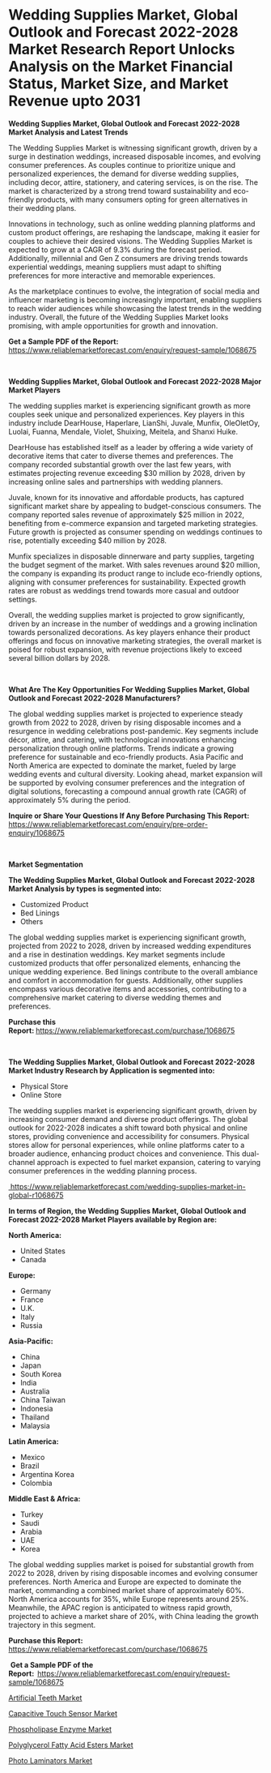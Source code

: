 <p><h1>Wedding Supplies Market, Global Outlook and Forecast 2022-2028 Market Research Report Unlocks Analysis on the Market Financial Status, Market Size, and Market Revenue upto 2031</h1></p><p><strong>Wedding Supplies Market, Global Outlook and Forecast 2022-2028 Market Analysis and Latest Trends</strong></p>
<p><p>The Wedding Supplies Market is witnessing significant growth, driven by a surge in destination weddings, increased disposable incomes, and evolving consumer preferences. As couples continue to prioritize unique and personalized experiences, the demand for diverse wedding supplies, including decor, attire, stationery, and catering services, is on the rise. The market is characterized by a strong trend toward sustainability and eco-friendly products, with many consumers opting for green alternatives in their wedding plans.</p><p>Innovations in technology, such as online wedding planning platforms and custom product offerings, are reshaping the landscape, making it easier for couples to achieve their desired visions. The Wedding Supplies Market is expected to grow at a CAGR of 9.3% during the forecast period. Additionally, millennial and Gen Z consumers are driving trends towards experiential weddings, meaning suppliers must adapt to shifting preferences for more interactive and memorable experiences.</p><p>As the marketplace continues to evolve, the integration of social media and influencer marketing is becoming increasingly important, enabling suppliers to reach wider audiences while showcasing the latest trends in the wedding industry. Overall, the future of the Wedding Supplies Market looks promising, with ample opportunities for growth and innovation.</p></p>
<p><strong>Get a Sample PDF of the Report:&nbsp;</strong> <a href="https://www.reliablemarketforecast.com/enquiry/request-sample/1068675">https://www.reliablemarketforecast.com/enquiry/request-sample/1068675</a></p>
<p>&nbsp;</p>
<p><strong>Wedding Supplies Market, Global Outlook and Forecast 2022-2028 Major Market Players</strong></p>
<p><p>The wedding supplies market is experiencing significant growth as more couples seek unique and personalized experiences. Key players in this industry include DearHouse, Haperlare, LianShi, Juvale, Munfix, OleOletOy, Luolai, Fuanna, Mendale, Violet, Shuixing, Meitela, and Shanxi Huike.</p><p>DearHouse has established itself as a leader by offering a wide variety of decorative items that cater to diverse themes and preferences. The company recorded substantial growth over the last few years, with estimates projecting revenue exceeding $30 million by 2028, driven by increasing online sales and partnerships with wedding planners.</p><p>Juvale, known for its innovative and affordable products, has captured significant market share by appealing to budget-conscious consumers. The company reported sales revenue of approximately $25 million in 2022, benefiting from e-commerce expansion and targeted marketing strategies. Future growth is projected as consumer spending on weddings continues to rise, potentially exceeding $40 million by 2028.</p><p>Munfix specializes in disposable dinnerware and party supplies, targeting the budget segment of the market. With sales revenues around $20 million, the company is expanding its product range to include eco-friendly options, aligning with consumer preferences for sustainability. Expected growth rates are robust as weddings trend towards more casual and outdoor settings.</p><p>Overall, the wedding supplies market is projected to grow significantly, driven by an increase in the number of weddings and a growing inclination towards personalized decorations. As key players enhance their product offerings and focus on innovative marketing strategies, the overall market is poised for robust expansion, with revenue projections likely to exceed several billion dollars by 2028.</p></p>
<p>&nbsp;</p>
<p><strong>What Are The Key Opportunities For Wedding Supplies Market, Global Outlook and Forecast 2022-2028 Manufacturers?</strong></p>
<p><p>The global wedding supplies market is projected to experience steady growth from 2022 to 2028, driven by rising disposable incomes and a resurgence in wedding celebrations post-pandemic. Key segments include décor, attire, and catering, with technological innovations enhancing personalization through online platforms. Trends indicate a growing preference for sustainable and eco-friendly products. Asia Pacific and North America are expected to dominate the market, fueled by large wedding events and cultural diversity. Looking ahead, market expansion will be supported by evolving consumer preferences and the integration of digital solutions, forecasting a compound annual growth rate (CAGR) of approximately 5% during the period.</p></p>
<p><strong>Inquire or Share Your Questions If Any Before Purchasing This Report:</strong> <a href="https://www.reliablemarketforecast.com/enquiry/pre-order-enquiry/1068675">https://www.reliablemarketforecast.com/enquiry/pre-order-enquiry/1068675</a></p>
<p>&nbsp;</p>
<p><strong>Market Segmentation</strong></p>
<p><strong>The Wedding Supplies Market, Global Outlook and Forecast 2022-2028 Market Analysis by types is segmented into:</strong></p>
<p><ul><li>Customized Product</li><li>Bed Linings</li><li>Others</li></ul></p>
<p><p>The global wedding supplies market is experiencing significant growth, projected from 2022 to 2028, driven by increased wedding expenditures and a rise in destination weddings. Key market segments include customized products that offer personalized elements, enhancing the unique wedding experience. Bed linings contribute to the overall ambiance and comfort in accommodation for guests. Additionally, other supplies encompass various decorative items and accessories, contributing to a comprehensive market catering to diverse wedding themes and preferences.</p></p>
<p><strong>Purchase this Report:&nbsp;</strong><a href="https://www.reliablemarketforecast.com/purchase/1068675">https://www.reliablemarketforecast.com/purchase/1068675</a></p>
<p>&nbsp;</p>
<p><strong>The Wedding Supplies Market, Global Outlook and Forecast 2022-2028 Market Industry Research by Application is segmented into:</strong></p>
<p><ul><li>Physical Store</li><li>Online Store</li></ul></p>
<p><p>The wedding supplies market is experiencing significant growth, driven by increasing consumer demand and diverse product offerings. The global outlook for 2022-2028 indicates a shift toward both physical and online stores, providing convenience and accessibility for consumers. Physical stores allow for personal experiences, while online platforms cater to a broader audience, enhancing product choices and convenience. This dual-channel approach is expected to fuel market expansion, catering to varying consumer preferences in the wedding planning process.</p></p>
<p><a href="https://www.reliablemarketforecast.com/wedding-supplies-market-in-global-r1068675">&nbsp;https://www.reliablemarketforecast.com/wedding-supplies-market-in-global-r1068675</a></p>
<p><strong>In terms of Region, the Wedding Supplies Market, Global Outlook and Forecast 2022-2028 Market Players available by Region are:</strong></p>
<p>
    <p> <strong> North America: </strong>
        <ul>
            <li>United States</li>
            <li>Canada</li>
        </ul>
        </p> 
    <p> <strong> Europe: </strong>
        <ul>
            <li>Germany</li>
            <li>France</li>
            <li>U.K.</li>
            <li>Italy</li>
            <li>Russia</li>
        </ul>
        </p> 
    <p> <strong> Asia-Pacific: </strong>
        <ul>
            <li>China</li>
            <li>Japan</li>
            <li>South Korea</li>
            <li>India</li>
            <li>Australia</li>
            <li>China Taiwan</li>
            <li>Indonesia</li>
            <li>Thailand</li>
            <li>Malaysia</li>
        </ul>
        </p> 
    <p> <strong> Latin America: </strong>
        <ul>
            <li>Mexico</li>
            <li>Brazil</li>
            <li>Argentina Korea</li>
            <li>Colombia</li>
        </ul>
        </p> 
    <p> <strong> Middle East & Africa: </strong>
        <ul>
            <li>Turkey</li>
            <li>Saudi</li>
            <li>Arabia</li>
            <li>UAE</li>
            <li>Korea</li>
        </ul>
    </p>
    </p>
<p><p>The global wedding supplies market is poised for substantial growth from 2022 to 2028, driven by rising disposable incomes and evolving consumer preferences. North America and Europe are expected to dominate the market, commanding a combined market share of approximately 60%. North America accounts for 35%, while Europe represents around 25%. Meanwhile, the APAC region is anticipated to witness rapid growth, projected to achieve a market share of 20%, with China leading the growth trajectory in this segment.</p></p>
<p><strong>Purchase this Report: </strong><a href="https://www.reliablemarketforecast.com/purchase/1068675">https://www.reliablemarketforecast.com/purchase/1068675</a></p>
<p>&nbsp;<strong>Get a Sample PDF of the Report:&nbsp;&nbsp;</strong><a href="https://www.reliablemarketforecast.com/enquiry/request-sample/1068675">https://www.reliablemarketforecast.com/enquiry/request-sample/1068675</a></p>
<p><strong></strong></p>
<p><p><a href="https://issuu.com/reportprime-2/docs/artificial-teeth-market-size-2030.p_3cc5c1d6ba763d">Artificial Teeth Market</a></p><p><a href="https://www.linkedin.com/pulse/capacitive-touch-sensor-market-size-share-competitive-landscape-spqjf?trackingId=r7TQMHtcQmy0ts36vP7YtA%3D%3D">Capacitive Touch Sensor Market</a></p><p><a href="https://issuu.com/reportprime-2/docs/phospholipase-enzyme-market-size-20_85765ec7a70af0">Phospholipase Enzyme Market</a></p><p><a href="https://medium.com/@ikeschumm30/the-polyglycerol-fatty-acid-esters-market-prioritizes-cost-control-and-efficiency-enhancement-e0ae2280669b">Polyglycerol Fatty Acid Esters Market</a></p><p><a href="https://www.linkedin.com/pulse/photo-laminators-market-trends-detailed-study-its-segmentation-wtnoe?trackingId=q%2B4mAAQCQ36rH6v0ox6r4A%3D%3D">Photo Laminators Market</a></p></p>